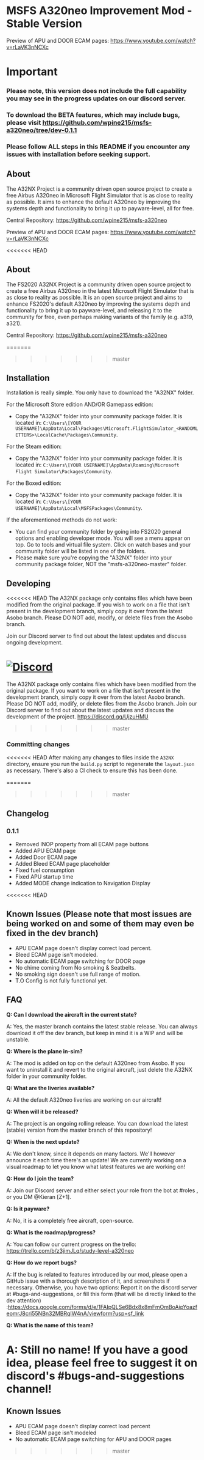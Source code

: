 # MSFS A320neo Improvement Mod - Stable Version

Preview of APU and DOOR ECAM pages: https://www.youtube.com/watch?v=rLaVK3nNCXc

# Important

### Please note, this version does not include the full capability you may see in the progress updates on our discord server.
### To download the BETA features, which may include bugs, please visit https://github.com/wpine215/msfs-a320neo/tree/dev-0.1.1

### Please follow ALL steps in this README if you encounter any issues with installation before seeking support.

## About
The A32NX Project is a community driven open source project to create a free Airbus A320neo in Microsoft Flight Simulator that is as close to reality as possible. It  aims to enhance the default A320neo by improving the systems depth and functionality to bring it up to payware-level, all for free.

Central Repository: https://github.com/wpine215/msfs-a320neo

Preview of APU and DOOR ECAM pages: https://www.youtube.com/watch?v=rLaVK3nNCXc

<<<<<<< HEAD
## About
The FS2020 A32NX Project is a community driven open source project to create a free Airbus A320neo in the latest Microsoft Flight Simulator that is as close to reality as possible. It is an open source project and aims to enhance FS2020's default A320neo by improving the systems depth and functionality to bring it up to payware-level, and releasing it to the community for free, even perhaps making variants of the family (e.g. a319, a321).

Central Repository: https://github.com/wpine215/msfs-a320neo

=======
>>>>>>> master
## Installation
Installation is really simple. You only have to download the "A32NX" folder.

For the Microsoft Store edition AND/OR Gamepass edition:
* Copy the "A32NX" folder into your community package folder. It is located in:
`C:\Users\[YOUR USERNAME]\AppData\Local\Packages\Microsoft.FlightSimulator_<RANDOMLETTERS>\LocalCache\Packages\Community`.

For the Steam edition:
* Copy the "A32NX" folder into your community package folder. It is located in:
`C:\Users\[YOUR USERNAME]\AppData\Roaming\Microsoft Flight Simulator\Packages\Community`.

For the Boxed edition:
* Copy the "A32NX" folder into your community package folder. It is located in:
`C:\Users\[YOUR USERNAME]\AppData\Local\MSFSPackages\Community`.

If the aforementioned methods do not work:
* You can find your community folder by going into FS2020 general options and enabling developer mode. You will see a menu appear on top. Go to tools and virtual file system. Click on watch bases and your community folder will be listed in one of the folders.
* Please make sure you're copying the "A32NX" folder into your community package folder, NOT the "msfs-a320neo-master" folder.

## Developing

<<<<<<< HEAD
The A32NX package only contains files which have been modified from the original package. If you wish to work on a file that isn't present in the development branch, simply copy it over from the latest Asobo branch. Please DO NOT add, modify, or delete files from the Asobo branch.

Join our Discord server to find out about the latest updates and discuss ongoing development.

[![Discord](https://img.shields.io/discord/738864299392630914.svg?label=&logo=discord&logoColor=ffffff&color=7389D8&labelColor=6A7EC2)](https://discord.gg/UjzuHMU)
=======
The A32NX package only contains files which have been modified from the original package. If you want to work on a file that isn't present in the development branch, simply copy it over from the latest Asobo branch. Please DO NOT add, modify, or delete files from the Asobo branch.
Join our Discord server to find out about the latest updates and discuss the development of the project. https://discord.gg/UjzuHMU
>>>>>>> master

### Committing changes

<<<<<<< HEAD
After making any changes to files inside the `A32NX` directory, ensure you run the `build.py` script to regenerate the `layout.json` as necessary. There's also a CI check to ensure this has been done.

=======
>>>>>>> master
## Changelog

### 0.1.1

- Removed INOP property from all ECAM page buttons
- Added APU ECAM page
- Added Door ECAM page
- Added Bleed ECAM page placeholder
- Fixed fuel consumption
- Fixed APU startup time
- Added MODE change indication to Navigation Display

<<<<<<< HEAD
## Known Issues (Please note that most issues are being worked on and some of them may even be fixed in the dev branch)
- APU ECAM page doesn't display correct load percent.
- Bleed ECAM page isn't modeled.
- No automatic ECAM page switching for DOOR page
- No chime coming from No smoking & Seatbelts.
- No smoking sign doesn't use full range of motion.
- T.O Config is not fully functional yet.
 

## FAQ

**Q: Can I download the aircraft in the current state?**

A: Yes, the master branch contains the latest stable release. You can always download it off the dev branch, but keep in mind it is a WIP and will be unstable.

**Q: Where is the plane in-sim?**

A: The mod is added on top on the default A320neo from Asobo. If you want to uninstall it and revert to the original aircraft, just delete the A32NX folder in your community folder.

**Q: What are the liveries available?**

A: All the default A320neo liveries are working on our aircraft!

**Q: When will it be released?**

A: The project is an ongoing rolling release. You can download the latest (stable) version from the master branch of this repository!

**Q: When is the next update?**

A: We don't know, since it depends on many factors. We'll however announce it each time there's an update! We are currently working on a visual roadmap to let you know what latest features we are working on!

**Q: How do I join the team?**

A: Join our Discord server and either select your role from the bot at #roles , or you DM @Kieran [Z+1].

**Q: Is it payware?**

A: No, it is a completely free aircraft, open-source.

**Q: What is the roadmap/progress?**

A: You can follow our current progress on the trello: https://trello.com/b/z3jimJLq/study-level-a320neo

**Q: How do we report bugs?**

A: If the bug is related to features introduced by our mod, please open a GitHub issue with a thorough description of it, and screenshots if necessary. Otherwise, you have two options: Report it on the discord server at #bugs-and-suggestions, or fill this form (that will be directly linked to the dev attention) :https://docs.google.com/forms/d/e/1FAIpQLSe6Bdx8x8mFmOmBoAipYoazfeomrJ8cri55NBn32MBRqIW4nA/viewform?usp=sf_link

**Q: What is the name of this team?**

A: Still no name! If you have a good idea, please feel free to suggest it on discord's #bugs-and-suggestions channel!
=======
## Known Issues
- APU ECAM page doesn't display correct load percent
- Bleed ECAM page isn't modeled
- No automatic ECAM page switching for APU and DOOR pages
>>>>>>> master
